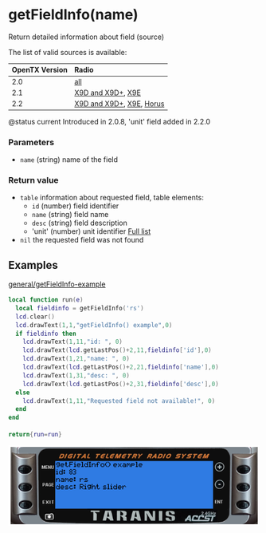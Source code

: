 # getFieldInfo\(name\)

Return detailed information about field \(source\)

The list of valid sources is available:

| OpenTX Version | Radio |
| :--- | :--- |
| 2.0 | [all](http://downloads-20.open-tx.org/firmware/lua_fields.txt) |
| 2.1 | [X9D and X9D+](http://downloads-21.open-tx.org/firmware/lua_fields_taranis.txt), [X9E](http://downloads-21.open-tx.org/firmware/lua_fields_taranis_x9e.txt) |
| 2.2 | [X9D and X9D+](http://downloads.open-tx.org/2.2/release/firmware/lua_fields_x9d.txt), [X9E](http://downloads.open-tx.org/2.2/release/firmware/lua_fields_x9e.txt), [Horus](http://downloads.open-tx.org/2.2/release/firmware/lua_fields_x12s.txt) |

@status current Introduced in 2.0.8, 'unit' field added in 2.2.0

### Parameters

* `name` \(string\) name of the field

### Return value

* `table` information about requested field, table elements:
  * `id`   \(number\) field identifier
  * `name` \(string\) field name
  * `desc` \(string\) field description
  * 'unit' \(number\) unit identifier [Full list](https://github.com/opentx/opentx-2-2-lua-reference-guide/tree/01046aea966efa3beb7efe1cfb50bddec497f0c1/appendix/units.html)
* `nil` the requested field was not found

## Examples

[general/getFieldInfo-example](https://raw.githubusercontent.com/opentx/lua-reference-guide/opentx_2.2/general/getFieldInfo-example.lua)

```lua
local function run(e)
  local fieldinfo = getFieldInfo('rs')
  lcd.clear()
  lcd.drawText(1,1,"getFieldInfo() example",0)
  if fieldinfo then 
    lcd.drawText(1,11,"id: ", 0)
    lcd.drawText(lcd.getLastPos()+2,11,fieldinfo['id'],0)
    lcd.drawText(1,21,"name: ", 0)
    lcd.drawText(lcd.getLastPos()+2,21,fieldinfo['name'],0)
    lcd.drawText(1,31,"desc: ", 0)
    lcd.drawText(lcd.getLastPos()+2,31,fieldinfo['desc'],0)
  else
    lcd.drawText(1,11,"Requested field not available!", 0)    
  end
end

return{run=run}
```

![](../../.gitbook/assets/getFieldInfo-example.png)

